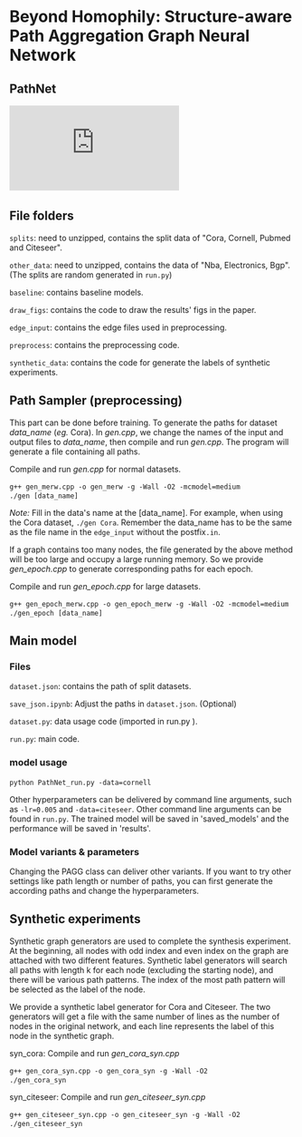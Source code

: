 # Beyond Homophily: Structure-aware Path Aggregation Graph Neural Network
## PathNet
![PathNet](https://github.com/Anonymo22/PathNet/blob/whole/Figs_in_paper/PathNet.pdf)

## File folders

`splits`: need to unzipped, contains the split data of "Cora, Cornell, Pubmed and Citeseer".

`other_data`: need to unzipped, contains the data of "Nba, Electronics, Bgp". (The splits are random generated in `run.py`)

`baseline`: contains baseline models.

`draw_figs`: contains the code to draw the results' figs in the paper.

`edge_input`: contains the edge files used in preprocessing.

`preprocess`: contains the preprocessing code.

`synthetic_data`: contains the code for generate the labels of synthetic experiments.

## Path Sampler (preprocessing)

This part can be done before training.
To generate the paths for dataset *data_name* (*eg.* Cora). In *gen.cpp*, we change the names of the input and output files to *data_name*, then compile and run *gen.cpp*. The program will generate a file containing all paths.

Compile and run *gen.cpp*  for normal datasets.

```shell
g++ gen_merw.cpp -o gen_merw -g -Wall -O2 -mcmodel=medium
./gen [data_name]
```

*Note:* Fill in the data's name at the [data_name]. For example, when using the Cora dataset, `./gen Cora`. Remember the data_name has to be the same as the file name in the `edge_input` without the postfix`.in`.

If a graph contains too many nodes, the file generated by the above method will be too large and occupy a large running memory. So we provide *gen_epoch.cpp* to generate corresponding paths for each epoch.

Compile and run *gen_epoch.cpp* for large datasets.

```shell
g++ gen_epoch_merw.cpp -o gen_epoch_merw -g -Wall -O2 -mcmodel=medium
./gen_epoch [data_name]
```
## Main model

### Files
`dataset.json`: contains the path of split datasets.

`save_json.ipynb`: Adjust the paths  in `dataset.json`. (Optional)

`dataset.py`: data usage code (imported in run.py ).

`run.py`: main code.

### model usage
```shell
python PathNet_run.py -data=cornell
```
Other hyperparameters can be delivered by command line arguments, such as ```-lr=0.005``` and `-data=citeseer`. Other command line arguments can be found in `run.py`. The trained model will be saved in 'saved_models' and the performance will be saved in 'results'.

### Model variants & parameters
Changing the PAGG class can deliver other variants. If you want to try other settings like path length or number of paths, you can first generate the according paths and change the hyperparameters.

## Synthetic experiments
Synthetic graph generators are used to complete the synthesis experiment. At the beginning, all nodes with odd index and even index on the graph are attached with two different features. Synthetic label generators will search all paths with length k for each node (excluding the starting node), and there will be various path patterns. The index of the most path pattern will be selected as the label of the node.

We provide a synthetic label generator for Cora and Citeseer. The two generators will get a file with the same number of lines as the number of nodes in the original network, and each line represents the label of this node in the synthetic graph.

syn_cora:
Compile and run *gen_cora_syn.cpp*

```shell
g++ gen_cora_syn.cpp -o gen_cora_syn -g -Wall -O2
./gen_cora_syn
```

syn_citeseer:
Compile and run *gen_citeseer_syn.cpp*

```shell
g++ gen_citeseer_syn.cpp -o gen_citeseer_syn -g -Wall -O2
./gen_citeseer_syn
```
